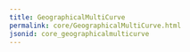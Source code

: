 ```yaml
---
title: GeographicalMultiCurve
permalink: core/GeographicalMultiCurve.html
jsonid: core_geographicalmulticurve
---
```

